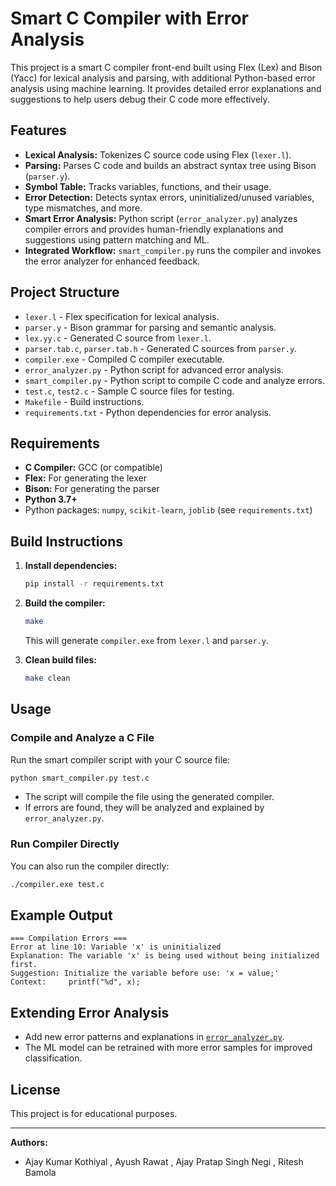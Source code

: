 # Smart C Compiler with Error Analysis

This project is a smart C compiler front-end built using Flex (Lex) and Bison (Yacc) for lexical analysis and parsing, with additional Python-based error analysis using machine learning. It provides detailed error explanations and suggestions to help users debug their C code more effectively.

## Features

- **Lexical Analysis:** Tokenizes C source code using Flex (`lexer.l`).
- **Parsing:** Parses C code and builds an abstract syntax tree using Bison (`parser.y`).
- **Symbol Table:** Tracks variables, functions, and their usage.
- **Error Detection:** Detects syntax errors, uninitialized/unused variables, type mismatches, and more.
- **Smart Error Analysis:** Python script (`error_analyzer.py`) analyzes compiler errors and provides human-friendly explanations and suggestions using pattern matching and ML.
- **Integrated Workflow:** `smart_compiler.py` runs the compiler and invokes the error analyzer for enhanced feedback.

## Project Structure

- `lexer.l` - Flex specification for lexical analysis.
- `parser.y` - Bison grammar for parsing and semantic analysis.
- `lex.yy.c` - Generated C source from `lexer.l`.
- `parser.tab.c`, `parser.tab.h` - Generated C sources from `parser.y`.
- `compiler.exe` - Compiled C compiler executable.
- `error_analyzer.py` - Python script for advanced error analysis.
- `smart_compiler.py` - Python script to compile C code and analyze errors.
- `test.c`, `test2.c` - Sample C source files for testing.
- `Makefile` - Build instructions.
- `requirements.txt` - Python dependencies for error analysis.

## Requirements

- **C Compiler:** GCC (or compatible)
- **Flex:** For generating the lexer
- **Bison:** For generating the parser
- **Python 3.7+**
- Python packages: `numpy`, `scikit-learn`, `joblib` (see `requirements.txt`)

## Build Instructions

1. **Install dependencies:**
   ```sh
   pip install -r requirements.txt
   ```

2. **Build the compiler:**
   ```sh
   make
   ```

   This will generate `compiler.exe` from `lexer.l` and `parser.y`.

3. **Clean build files:**
   ```sh
   make clean
   ```

## Usage

### Compile and Analyze a C File

Run the smart compiler script with your C source file:

```sh
python smart_compiler.py test.c
```

- The script will compile the file using the generated compiler.
- If errors are found, they will be analyzed and explained by `error_analyzer.py`.

### Run Compiler Directly

You can also run the compiler directly:

```sh
./compiler.exe test.c
```

## Example Output

```
=== Compilation Errors ===
Error at line 10: Variable 'x' is uninitialized
Explanation: The variable 'x' is being used without being initialized first.
Suggestion: Initialize the variable before use: 'x = value;'
Context:     printf("%d", x);
```

## Extending Error Analysis

- Add new error patterns and explanations in [`error_analyzer.py`](c:/Users/rawat/Desktop/Compiler%20PBL/error_analyzer.py).
- The ML model can be retrained with more error samples for improved classification.

## License

This project is for educational purposes.

---

**Authors:**  
- Ajay Kumar Kothiyal , Ayush Rawat , Ajay Pratap Singh Negi , Ritesh Bamola
